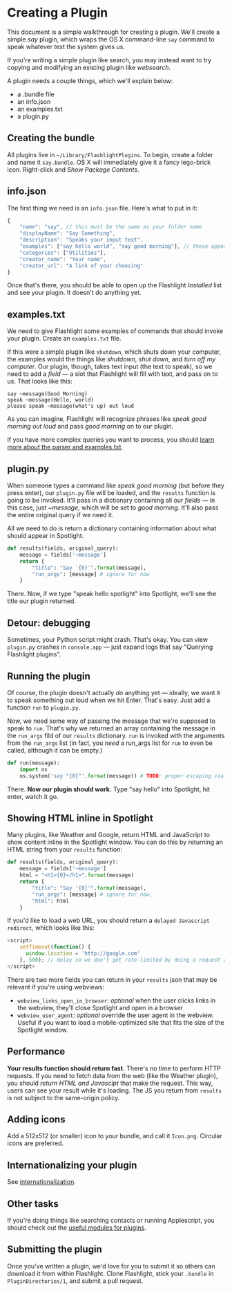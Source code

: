 # Creating a Plugin

This document is a simple walkthrough for creating a plugin. We'll create a simple _say_ plugin, which wraps the OS X command-line `say` command to speak whatever text the system gives us.

If you're writing a simple plugin like search, you may instead want to try copying and modifying an existing plugin like _websearch_.

A plugin needs a couple things, which we'll explain below:

 - a .bundle file
 - an info.json
 - an examples.txt
 - a plugin.py

## Creating the bundle

All plugins live in `~/Library/FlashlightPlugins`. To begin, create a folder and name it `say.bundle`. OS X will immediately give it a fancy lego-brick icon. Right-click and _Show Package Contents_. 

## info.json

The first thing we need is an `info.json` file. Here's what to put in it:

```javascript
{
    "name": "say", // this must be the same as your folder name
    "displayName": "Say Something",
    "description": "Speaks your input text",
    "examples": ["say hello world", "say good morning"], // these appear by your plugin's description
    "categories": ["Utilities"],
    "creator_name": "Your name",
    "creator_url": "A link of your choosing"
}
```

Once that's there, you should be able to open up the Flashlight _Installed_ list and see your plugin. It doesn't do anything yet.

## examples.txt

We need to give Flashlight some examples of commands that should invoke your plugin. Create an `examples.txt` file.

If this were a simple plugin like `shutdown`, which shuts down your computer, the examples would the things like _shutdown_, _shut down_, and _turn off my computer_. Our plugin, though, takes text input (the text to speak), so we need to add a _field_ — a slot that Flashlight will fill with text, and pass on to us. That looks like this:

```
say ~message(Good Morning)
speak ~message(Hello, world)
please speak ~message(what's up) out loud
```

As you can imagine, Flashlight will recognize phrases like _speak good morning out loud_ and pass _good morning_ on to our plugin.

If you have more complex queries you want to process, you should [learn more about the parser and examples.txt](Parser.markdown).

## plugin.py

When someone types a command like _speak good morning_ (but before they press enter), our `plugin.py` file will be loaded, and the `results` function is going to be invoked. It'll pass in a dictionary containing all our _fields_ — in this case, just _~message_, which will be set to _good morning_. It'll also pass the entire original query if we need it.

All we need to do is return a dictionary containing information about what should appear in Spotlight.

```python
def results(fields, original_query):
    message = fields['~message']
    return {
        "title": "Say '{0}'".format(message),
        "run_args": [message] # ignore for now
    }
```        

There. Now, if we type "speak hello spotlight" into Spotlight, we'll see the title our plugin returned.

## Detour: debugging

Sometimes, your Python script might crash. That's okay. You can view `plugin.py` crashes in `console.app` — just expand logs that say "Querying Flashlight plugins".

## Running the plugin
Of course, the plugin doesn't actually _do_ anything yet — ideally, we want it to speak something out loud when we hit Enter. That's easy. Just add a function `run` to `plugin.py`.

Now, we need some way of passing the message that we're supposed to speak to `run`. That's why we returned an array containing the message in the `run_args` fild of our `results` dictionary. `run` is invoked with the arguments from the `run_args` list (in fact, you _need_ a run_args list for `run` to even be called, although it can be empty.)

```python
def run(message):
    import os
    os.system('say "{0}"'.format(message)) # TODO: proper escaping via pipes.quote
```

There. **Now our plugin should work.** Type "say hello" into Spotlight, hit enter, watch it go.

## Showing HTML inline in Spotlight

Many plugins, like Weather and Google, return HTML and JavaScript to show content inline in the Spotlight window. You can do this by returning an HTML string from your `results` function:

```python
def results(fields, original_query):
    message = fields['~message']
    html = "<h1>{0}</h1>".format(message)
    return {
        "title": "Say '{0}'".format(message),
        "run_args": [message] # ignore for now,
        "html": html
    }
```

If you'd like to load a web URL, you should return a `delayed Javascript redirect`, which looks like this:

```javascript
<script>
    setTimeout(function() {
      window.location = 'http://google.com'
    }, 500); // delay so we don't get rate-limited by doing a request after every keystroke
</script>
```
    
There are two more fields you can return in your `results` json that may be relevant if you're using webviews:

 - `webview_links_open_in_browser`: _optional_ when the user clicks links in the webview, they'll close Spotlight and open in a browser
 - `webview_user_agent`: _optional_ override the user agent in the webview. Useful if you want to load a mobile-optimized site that fits the size of the Spotlight window.

## Performance

**Your results function should return fast.** There's no time to perform HTTP requests. If you need to fetch data from the web (like the Weather plugin), you should _return HTML and Javascipt_ that make the request. This way, users can see your result while it's loading. The JS you return from `results` is not subject to the same-origin policy.

## Adding icons

Add a 512x512 (or smaller) icon to your bundle, and call it `Icon.png`. Circular icons are preferred.

## Internationalizing your plugin

See [internationalization](Internationalization.markdown).

## Other tasks

If you're doing things like searching contacts or running Applescript, you should check out the [useful modules for plugins](https://github.com/nate-parrott/Flashlight/tree/master/UsefulModulesForPlugins).

## Submitting the plugin

Once you've written a plugin, we'd love for you to submit it so others can download it from within Flashlight. Clone Flashlight, stick your `.bundle` in `PluginDirectories/1`, and submit a pull request.

